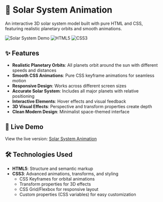 # 🌌 Solar System Animation

An interactive 3D solar system model built with pure HTML and CSS, featuring realistic planetary orbits and smooth animations.

![Solar System Demo](https://img.shields.io/badge/demo-live-brightgreen) ![HTML5](https://img.shields.io/badge/HTML5-E34F26?style=flat&logo=html5&logoColor=white) ![CSS3](https://img.shields.io/badge/CSS3-1572B6?style=flat&logo=css3&logoColor=white)

## ✨ Features

- **Realistic Planetary Orbits**: All planets orbit around the sun with different speeds and distances
- **Smooth CSS Animations**: Pure CSS keyframe animations for seamless motion
- **Responsive Design**: Works across different screen sizes
- **Accurate Solar System**: Includes all major planets with relative positioning
- **Interactive Elements**: Hover effects and visual feedback
- **3D Visual Effects**: Perspective and transform properties create depth
- **Clean Modern Design**: Minimalist space-themed interface

## 🚀 Live Demo

View the live version: [Solar System Animation](https://maternion.github.io/MaternionPlanetaryModel)

## 🛠️ Technologies Used

- **HTML5**: Structure and semantic markup
- **CSS3**: Advanced animations, transforms, and styling
  - CSS Keyframes for orbital animations
  - Transform properties for 3D effects
  - CSS Grid/Flexbox for responsive layout
  - Custom properties (CSS variables) for easy customization
